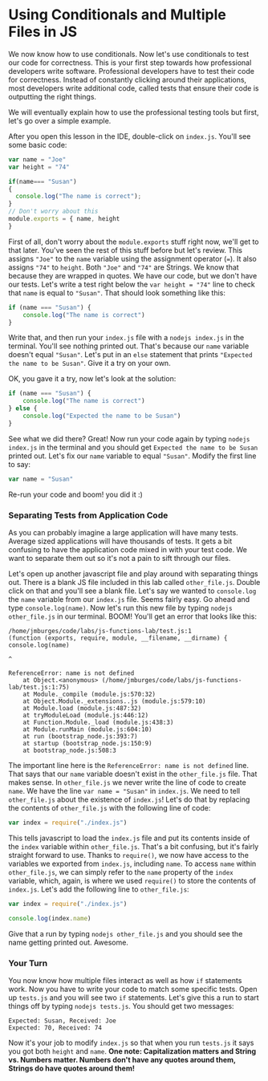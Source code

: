 # Using Conditionals and Multiple Files in JS

We now know how to use conditionals. Now let's use conditionals to test our code for correctness. This is your first step towards how professional developers write software. Professional developers have to test their code for correctness. Instead of constantly clicking around their applications, most developers write additional code, called tests that ensure their code is outputting the right things. 

We will eventually explain how to use the professional testing tools but first, let's go over a simple example.

After you open this lesson in the IDE, double-click on `index.js`. You'll see some basic code:

```javascript
var name = "Joe"
var height = "74"

if(name=== "Susan")
{
  console.log("The name is correct");
}
// Don't worry about this
module.exports = { name, height
}
```

First of all, don't worry about the `module.exports` stuff right now, we'll get to that later. You've seen the rest of this stuff before but let's review. This assigns `"Joe"` to the `name` variable using the assignment operator (`=`). It also assigns `"74"` to `height`. Both `"Joe"` and `"74"` are Strings. We know that because they are wrapped in quotes. We have our code, but we don't have our tests. Let's write a test right below the `var height = "74"` line to check that `name` is equal to `"Susan"`. That should look something like this:

```javascript
if (name === "Susan") {
    console.log("The name is correct")
}
```

Write that, and then run your `index.js` file with a `nodejs index.js` in the terminal. You'll see nothing printed out. That's because our `name` variable doesn't equal `"Susan"`. Let's put in an `else` statement that prints `"Expected the name to be Susan"`. Give it a try on your own.

OK, you gave it a try, now let's look at the solution:

```javascript
if (name === "Susan") {
    console.log("The name is correct")
} else {
    console.log("Expected the name to be Susan")
}
```

See what we did there? Great! Now run your code again by typing `nodejs index.js` in the terminal and you should get `Expected the name to be Susan` printed out. Let's fix our `name` variable to equal `"Susan"`. Modify the first line to say:

```javascript
var name = "Susan"
```

Re-run your code and boom! you did it :)

### Separating Tests from Application Code

As you can probably imagine a large application will have many tests. Average sized applications will have thousands of tests. It gets a bit confusing to have the application code mixed in with your test code. We want to separate them out so it's not a pain to sift through our files.

Let's open up another javascript file and play around with separating things out. There is a blank JS file included in this lab called `other_file.js`. Double click on that and you'll see a blank file. Let's say we wanted to `console.log` the `name` variable from our `index.js` file. Seems fairly easy. Go ahead and type `console.log(name)`. Now let's run this new file by typing `nodejs other_file.js` in our terminal. BOOM! You'll get an error that looks like this:

```
/home/jmburges/code/labs/js-functions-lab/test.js:1                                     
(function (exports, require, module, __filename, __dirname) { console.log(name)         
                                                                          ^             
                                                                                        
ReferenceError: name is not defined                                                     
    at Object.<anonymous> (/home/jmburges/code/labs/js-functions-lab/test.js:1:75)      
    at Module._compile (module.js:570:32)                                               
    at Object.Module._extensions..js (module.js:579:10)                                 
    at Module.load (module.js:487:32)                                                   
    at tryModuleLoad (module.js:446:12)                                                 
    at Function.Module._load (module.js:438:3)                                          
    at Module.runMain (module.js:604:10)                                                
    at run (bootstrap_node.js:393:7)                                                    
    at startup (bootstrap_node.js:150:9)                                                
    at bootstrap_node.js:508:3       
```

The important line here is the `ReferenceError: name is not defined` line. That says that our `name` variable doesn't exist in the `other_file.js` file. That makes sense. In `other_file.js` we never write the line of code to create `name`. We have the line `var name = "Susan"` in `index.js`. We need to tell `other_file.js` about the existence of `index.js`! Let's do that by replacing the contents of `other_file.js` with the following line of code:

```javascript
var index = require("./index.js")
```

This tells javascript to load the `index.js` file and put its contents inside of the `index` variable within `other_file.js`. That's a bit confusing, but it's fairly straight forward to use. Thanks to `require()`, we now have access to the variables we exported from `index.js`, including `name`. To access `name` within `other_file.js`, we can simply refer to the `name` property of the `index` variable, which, again, is where we used `require()` to store the contents of `index.js`. Let's add the following line to `other_file.js`:

```javascript
var index = require("./index.js")

console.log(index.name)
```

Give that a run by typing `nodejs other_file.js` and you should see the name getting printed out. Awesome.


### Your Turn

You now know how multiple files interact as well as how `if` statements work. Now you have to write your code to match some specific tests. Open up `tests.js` and you will see two `if` statements. Let's give this a run to start things off by typing `nodejs tests.js`. You should get two messages:

```
Expected: Susan, Received: Joe
Expected: 70, Received: 74
```

Now it's your job to modify `index.js` so that when you run `tests.js` it says you got both `height` and `name`. **One note: Capitalization matters and String vs. Numbers matter. Numbers don't have any quotes around them, Strings do have quotes around them!** 
